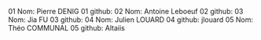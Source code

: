 01 Nom: Pierre DENIG
01 github:
02 Nom: Antoine Leboeuf
02 github:
03 Nom: Jia FU
03 github:
04 Nom: Julien LOUARD
04 github: jlouard
05 Nom: Théo COMMUNAL
05 github: Altaiis